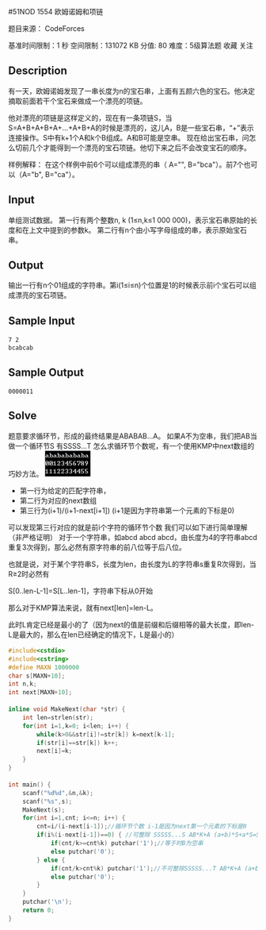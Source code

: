 #51NOD 1554 欧姆诺姆和项链

题目来源： CodeForces

基准时间限制：1 秒 空间限制：131072 KB 分值: 80 难度：5级算法题 收藏  关注
## Description
有一天，欧姆诺姆发现了一串长度为n的宝石串，上面有五颜六色的宝石。他决定摘取前面若干个宝石来做成一个漂亮的项链。

他对漂亮的项链是这样定义的，现在有一条项链S，当S=A+B+A+B+A+...+A+B+A的时候是漂亮的，这儿A，B是一些宝石串，“+”表示连接操作。S中有k+1个A和k个B组成。A和B可能是空串。
现在给出宝石串，问怎么切前几个才能得到一个漂亮的宝石项链。他切下来之后不会改变宝石的顺序。

样例解释：
在这个样例中前6个可以组成漂亮的串（ A="", B="bca"）。前7个也可以（A="b", B="ca"）。

## Input
单组测试数据。
第一行有两个整数n, k (1≤n,k≤1 000 000)，表示宝石串原始的长度和在上文中提到的参数k。
第二行有n个由小写字母组成的串，表示原始宝石串。
## Output
输出一行有n个01组成的字符串。第i(1≤i≤n)个位置是1的时候表示前i个宝石可以组成漂亮的宝石项链。
## Sample Input
```
7 2
bcabcab
```
## Sample Output
```
0000011
```
## Solve
题意要求循环节，形成的最终结果是ABABAB...A。
如果A不为空串，我们把AB当做一个循环节S
有SSSS...T
怎么求循环节个数呢，有一个使用KMP中next数组的巧妙方法。
![](/assets/p1554-1.PNG)
* 第一行为给定的匹配字符串，
* 第二行为对应的next数组
* 第三行为(i+1)/(i+1-next[i+1]) (i+1是因为字符串第一个元素的下标是0)

可以发现第三行对应的就是前i个字符的循环节个数
我们可以如下进行简单理解（非严格证明）
对于一个字符串，如abcd abcd abcd，由长度为4的字符串abcd重复3次得到，那么必然有原字符串的前八位等于后八位。

也就是说，对于某个字符串S，长度为len，由长度为L的字符串s重复R次得到，当R≥2时必然有

S[0..len-L-1]=S[L..len-1]，字符串下标从0开始

那么对于KMP算法来说，就有next[len]=len-L。

此时L肯定已经是最小的了（因为next的值是前缀和后缀相等的最大长度，即len-L是最大的，那么在len已经确定的情况下，L是最小的）
```cpp
#include<cstdio>
#include<cstring>
#define MAXN 1000000
char s[MAXN+10];
int n,k;
int next[MAXN+10];

inline void MakeNext(char *str) {
	int len=strlen(str);
	for(int i=1,k=0; i<len; i++) {
		while(k>0&&str[i]!=str[k]) k=next[k-1];
		if(str[i]==str[k]) k++;
		next[i]=k;
	}
}

int main() {
	scanf("%d%d",&n,&k);
	scanf("%s",s);
	MakeNext(s);
	for(int i=1,cnt; i<=n; i++) {
		cnt=i/(i-next[i-1]);//循环节个数 i-1是因为next第一个元素的下标是0 
		if(i%(i-next[i-1])==0) { //可整除 SSSSS...S AB*K+A (a+b)*S+a*S=SSSSS...S =num*S (a+b)=num/k a=a/num
			if(cnt/k>=cnt%k) putchar('1');//等于时B为空串
			else putchar('0');
		} else {
			if(cnt/k>cnt%k) putchar('1');//不可整除SSSSS...T AB*K+A (a+b)*S+T=SSSSS...T A=T (a+b)=num/ k S!=T 所以 B!=""
			else putchar('0');
		}
	}
	putchar('\n');
	return 0;
}
```